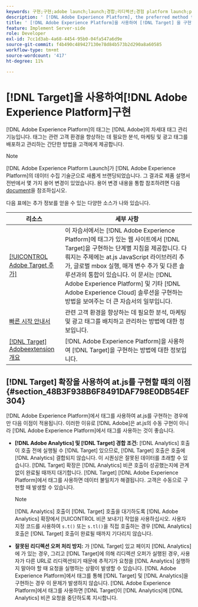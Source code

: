 ```yaml
---
keywords: 구현;구현;adobe launch;launch;경합;리디렉션;경험 platform launch;platform launch;태그;adobe platform
description: ' [!DNL Adobe Experience Platform], the preferred method to implement [!DNL Target]을 사용하여 [!DNL Adobe Target] at.js 라이브러리를 구현하는 방법을 알아봅니다.'
title: ' [!DNL Adobe Experience Platform]을 사용하여 [!DNL Target] 을 구현하려면 어떻게 합니까?'
feature: Implement Server-side
role: Developer
exl-id: 7cc1d3ab-4a68-4454-95b0-04fa547a6d9e
source-git-commit: f4b490c489427130e78d84b573b2d290a8a60585
workflow-type: tm+mt
source-wordcount: '417'
ht-degree: 11%

---
```


# [!DNL Target]을 사용하여[!DNL Adobe Experience Platform]구현 

[!DNL Adobe Experience Platform]의 태그는 [!DNL Adobe]의 차세대 태그 관리 기능입니다. 태그는 관련 고객 환경을 향상하는 데 필요한 분석, 마케팅 및 광고 태그를 배포하고 관리하는 간단한 방법을 고객에게 제공합니다.

>[!NOTE]
>
>[!DNL Adobe Experience Platform Launch]가 [!DNL Adobe Experience Platform]의 데이터 수집 기술군으로 새롭게 브랜딩되었습니다. 그 결과로 제품 설명서 전반에서 몇 가지 용어 변경이 있었습니다. 용어 변경 내용을 통합 참조하려면 다음 [document](https://experienceleague.adobe.com/docs/experience-platform/tags/term-updates.html?lang=en)을 참조하십시오.

다음 표에는 추가 정보를 얻을 수 있는 다양한 소스가 나와 있습니다.

| 리소스 | 세부 사항 |
|--- |--- |
| [ [!UICONTROL Adobe Target 추가]](https://experienceleague.adobe.com/docs/launch-learn/implementing-in-websites-with-launch/implement-solutions/target.html#implement-solutions) | 이 자습서에서는 [!DNL Adobe Experience Platform]에 태그가 있는 웹 사이트에서 [!DNL Target]을 구현하는 단계별 지침을 제공합니다. 다뤄지는 주제에는 at.js JavaScript 라이브러리 추가, 글로벌 mbox 실행, 매개 변수 추가 및 다른 솔루션과의 통합이 있습니다. 이 문서는 [!DNL Adobe Experience Platform] 및 기타 [!DNL Adobe Experience Cloud] 솔루션을 구현하는 방법을 보여주는 더 큰 자습서의 일부입니다. |
| [빠른 시작 안내서](https://experienceleague.adobe.com/docs/experience-platform/tags/get-started/quick-start.html) | 관련 고객 환경을 향상하는 데 필요한 분석, 마케팅 및 광고 태그를 배치하고 관리하는 방법에 대한 정보입니다. |
| [ [!DNL Target] Adobeextension 개요](https://experienceleague.adobe.com/docs/experience-platform/tags/extensions/adobe/target/overview.html) | [!DNL Adobe Experience Platform]을 사용하여 [!DNL Target]을 구현하는 방법에 대한 정보입니다. |

## [!DNL Target] 확장을 사용하여 at.js를 구현할 때의 이점 {#section_48B3F938B6F8491DAF798E0DB54EF304}

[!DNL Adobe Experience Platform]에서 태그를 사용하여 at.js를 구현하는 경우에만 다음 이점이 적용됩니다. 이러한 이유로 [!DNL Adobe]은 at.js의 수동 구현이 아니라 [!DNL Adobe Experience Platform]에서 태그를 사용하는 것이 좋습니다.

* **[!DNL Adobe Analytics] 및  [!DNL Target] 경합 조건:**   [!DNL Analytics] 호출이 호출 전에 실행될 수  [!DNL Target] 있으므로,  [!DNL Target] 호출은 호출에  [!DNL Analytics] 결합되지 않습니다. 이 시퀀싱은 잘못된 데이터를 초래할 수 있습니다. [!DNL Target] 확장은 [!DNL Analytics] 비콘 호출이 성공했는지에 관계없이 완료될 때까지 대기합니다. [!DNL Target] [!DNL Adobe Experience Platform]에서 태그를 사용하면 데이터 불일치가 해결됩니다. 고객은 수동으로 구현할 때 발생할 수 있습니다.

   >[!NOTE]
   >
   >[!DNL Analytics] 호출이 [!DNL Target] 호출을 대기하도록 [!DNL Adobe Analytics] 확장에서 [!UICONTROL 비콘 보내기] 작업을 사용하십시오. 사용자 지정 코드를 사용하여 `s.t()` 또는 `s.tl()`을 직접 호출하는 경우 [!DNL Analytics] 호출은 [!DNL Target] 호출이 완료될 때까지 기다리지 않습니다.

* **잘못된 리디렉션 오퍼 처리 방지:**  가  [!DNL Target] 있고 페이지 [!DNL Analytics] 에 가 있는 경우, 그리고  [!DNL Target]에 의해 리디렉션 오퍼가 실행된 경우, 사용자가 다른 URL로 리디렉션되기 때문에 추적기가 요청을  [!DNL Analytics] 실행하지 말아야 할 때 요청을 실행하는 상황이 발생할 수 있습니다. [!DNL Adobe Experience Platform]에서 태그를 통해 [!DNL Target] 및 [!DNL Analytics]을 구현하는 경우 이 문제가 발생하지 않습니다. [!DNL Adobe Experience Platform]에서 태그를 사용하면 [!DNL Target]이 [!DNL Analytics]에 [!DNL Analytics] 비콘 요청을 중단하도록 지시합니다.
